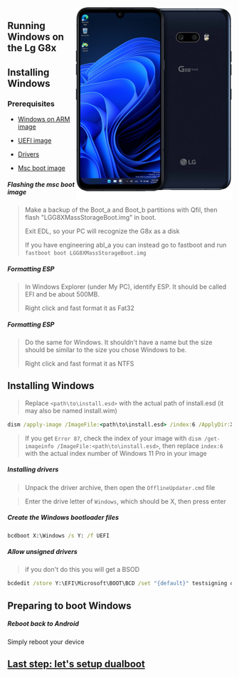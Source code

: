 <img align="right" src="https://github.com/Icesito68/Port-Windows-11-Lg-G8x/blob/Lg-G8x/mh2lm.png" width="350" alt="Windows 11 Running On To LG G8x">

## Running Windows on the Lg G8x

## Installing Windows

### Prerequisites
- [Windows on ARM image](https://worproject.com/esd)
  
- [UEFI image](https://github.com/Icesito68/Port-Windows-11-Lge-devices/releases/download/Scripts/uefi-mh2lm.img)
  
- [Drivers](https://github.com/Icesito68/Port-Windows-11-Lge-devices/releases/download/Drivers/mh2lm.drivers.zip)

- [Msc boot image]()


##### Flashing the msc boot image
> Make a backup of the Boot_a and Boot_b partitions with Qfil, then flash "LGG8XMassStorageBoot.img" in boot.
>
> Exit EDL, so your PC will recognize the G8x as a disk
>
> If you have engineering abl_a you can instead go to fastboot and run `fastboot boot LGG8XMassStorageBoot.img`

##### Formatting ESP
> In Windows Explorer (under My PC), identify ESP. It should be called EFI and be about 500MB.
> 
> Right click and fast format it as Fat32

##### Formatting ESP
> Do the same for Windows. It shouldn't have a name but the size should be similar to the size you chose Windows to be.
>
> Right click and fast format it as NTFS

## Installing Windows
> Replace `<path\to\install.esd>` with the actual path of install.esd (it may also be named install.wim)

```cmd
dism /apply-image /ImageFile:<path\to\install.esd> /index:6 /ApplyDir:X:\
```

> If you get `Error 87`, check the index of your image with `dism /get-imageinfo /ImageFile:<path\to\install.esd>`, then replace `index:6` with the actual index number of Windows 11 Pro in your image

##### Installing drivers
> Unpack the driver archive, then open the `OfflineUpdater.cmd` file

> Enter the drive letter of `Windows`, which should be X, then press enter
  
##### Create the Windows bootloader files
```cmd
bcdboot X:\Windows /s Y: /f UEFI
```

##### Allow unsigned drivers
> if you don't do this you will get a BSOD
```cmd
bcdedit /store Y:\EFI\Microsoft\BOOT\BCD /set "{default}" testsigning on
```

## Preparing to boot Windows

##### Reboot back to Android
Simply reboot your device

## [Last step: let's setup dualboot](dualboot.md)

















